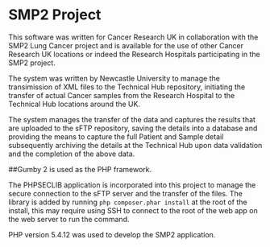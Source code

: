 SMP2 Project
============
This software was written for Cancer Research UK in collaboration with the SMP2 Lung Cancer project and is available for the use of other Cancer Research UK locations or indeed the Research Hospitals participating in the SMP2 project.

The system was written by Newcastle University to manage the transimission of XML files to the Technical Hub repository, initiating the transfer of actual Cancer samples from the Research Hospital to the Technical Hub locations around the UK.

The system manages the transfer of the data and captures the results that are uploaded to the sFTP repository, saving the details into a database and providing the means to capture the full Patient and Sample detail subsequently archiving the details at the Technical Hub upon data validation and the completion of the above data.

##Gumby 2 is used as the PHP framework.

The PHPSECLIB application is incorporated into this project to manage the secure connection to the sFTP server and the transfer of the files. The library is added by running `php composer.phar install` at the root of the install, this may require using SSH to connect to the root of the web app on the web server to run the command.

PHP version 5.4.12 was used to develop the SMP2 application.
